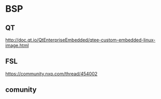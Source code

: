 # BSP
## QT
http://doc.qt.io/QtEnterpriseEmbedded/qtee-custom-embedded-linux-image.html
## FSL
https://community.nxp.com/thread/454002
## comunity

